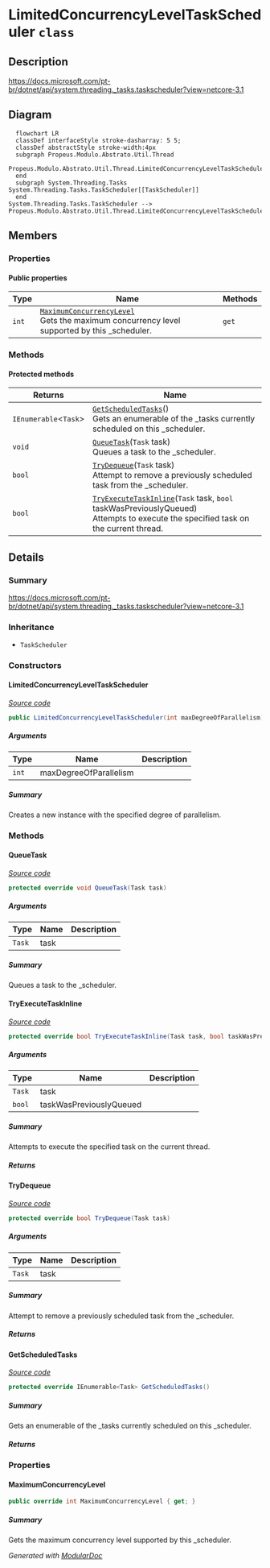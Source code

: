 # LimitedConcurrencyLevelTaskScheduler `class`

## Description
https://docs.microsoft.com/pt-br/dotnet/api/system.threading._tasks.taskscheduler?view=netcore-3.1

## Diagram
```mermaid
  flowchart LR
  classDef interfaceStyle stroke-dasharray: 5 5;
  classDef abstractStyle stroke-width:4px
  subgraph Propeus.Modulo.Abstrato.Util.Thread
  Propeus.Modulo.Abstrato.Util.Thread.LimitedConcurrencyLevelTaskScheduler[[LimitedConcurrencyLevelTaskScheduler]]
  end
  subgraph System.Threading.Tasks
System.Threading.Tasks.TaskScheduler[[TaskScheduler]]
  end
System.Threading.Tasks.TaskScheduler --> Propeus.Modulo.Abstrato.Util.Thread.LimitedConcurrencyLevelTaskScheduler
```

## Members
### Properties
#### Public  properties
| Type | Name | Methods |
| --- | --- | --- |
| `int` | [`MaximumConcurrencyLevel`](#maximumconcurrencylevel)<br>Gets the maximum concurrency level supported by this _scheduler. | `get` |

### Methods
#### Protected  methods
| Returns | Name |
| --- | --- |
| `IEnumerable`&lt;`Task`&gt; | [`GetScheduledTasks`](#getscheduledtasks)()<br>Gets an enumerable of the _tasks currently scheduled on this _scheduler. |
| `void` | [`QueueTask`](#queuetask)(`Task` task)<br>Queues a task to the _scheduler. |
| `bool` | [`TryDequeue`](#trydequeue)(`Task` task)<br>Attempt to remove a previously scheduled task from the _scheduler. |
| `bool` | [`TryExecuteTaskInline`](#tryexecutetaskinline)(`Task` task, `bool` taskWasPreviouslyQueued)<br>Attempts to execute the specified task on the current thread. |

## Details
### Summary
https://docs.microsoft.com/pt-br/dotnet/api/system.threading._tasks.taskscheduler?view=netcore-3.1

### Inheritance
 - `TaskScheduler`

### Constructors
#### LimitedConcurrencyLevelTaskScheduler
[*Source code*](https://github.com///blob//src/Propeus.Modulo.Abstrato/Util/Thread/LimitedConcurrencyLevelTaskScheduler.cs#L18)
```csharp
public LimitedConcurrencyLevelTaskScheduler(int maxDegreeOfParallelism)
```
##### Arguments
| Type | Name | Description |
| --- | --- | --- |
| `int` | maxDegreeOfParallelism |  |

##### Summary
Creates a new instance with the specified degree of parallelism.

### Methods
#### QueueTask
[*Source code*](https://github.com///blob//src/Propeus.Modulo.Abstrato/Util/Thread/LimitedConcurrencyLevelTaskScheduler.cs#L45)
```csharp
protected override void QueueTask(Task task)
```
##### Arguments
| Type | Name | Description |
| --- | --- | --- |
| `Task` | task |  |

##### Summary
Queues a task to the _scheduler.

#### TryExecuteTaskInline
[*Source code*](https://github.com///blob//src/Propeus.Modulo.Abstrato/Util/Thread/LimitedConcurrencyLevelTaskScheduler.cs#L104)
```csharp
protected override bool TryExecuteTaskInline(Task task, bool taskWasPreviouslyQueued)
```
##### Arguments
| Type | Name | Description |
| --- | --- | --- |
| `Task` | task |  |
| `bool` | taskWasPreviouslyQueued |  |

##### Summary
Attempts to execute the specified task on the current thread.

##### Returns


#### TryDequeue
[*Source code*](https://github.com///blob//src/Propeus.Modulo.Abstrato/Util/Thread/LimitedConcurrencyLevelTaskScheduler.cs#L129)
```csharp
protected override bool TryDequeue(Task task)
```
##### Arguments
| Type | Name | Description |
| --- | --- | --- |
| `Task` | task |  |

##### Summary
Attempt to remove a previously scheduled task from the _scheduler.

##### Returns


#### GetScheduledTasks
[*Source code*](https://github.com///blob//src/Propeus.Modulo.Abstrato/Util/Thread/LimitedConcurrencyLevelTaskScheduler.cs#L146)
```csharp
protected override IEnumerable<Task> GetScheduledTasks()
```
##### Summary
Gets an enumerable of the _tasks currently scheduled on this _scheduler.

##### Returns


### Properties
#### MaximumConcurrencyLevel
```csharp
public override int MaximumConcurrencyLevel { get; }
```
##### Summary
Gets the maximum concurrency level supported by this _scheduler.

*Generated with* [*ModularDoc*](https://github.com/hailstorm75/ModularDoc)
